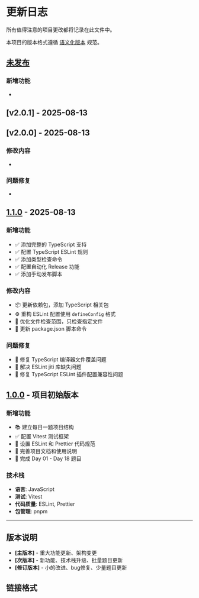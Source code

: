 # 更新日志

所有值得注意的项目更改都将记录在此文件中。

本项目的版本格式遵循 [语义化版本](https://semver.org/lang/zh-CN/) 规范。

## [未发布]

### 新增功能

-


## [v2.0.1] - 2025-08-13


## [v2.0.0] - 2025-08-13

### 修改内容

-

### 问题修复

-

## [1.1.0] - 2025-08-13

### 新增功能

- ✅ 添加完整的 TypeScript 支持
- ✅ 配置 TypeScript ESLint 规则
- ✅ 添加类型检查命令
- ✅ 配置自动化 Release 功能
- ✅ 添加手动发布脚本

### 修改内容

- 📦 更新依赖包，添加 TypeScript 相关包
- ⚙️ 重构 ESLint 配置使用 `defineConfig` 格式
- 🔧 优化文件检查范围，只检查指定文件
- 📝 更新 package.json 脚本命令

### 问题修复

- 🐛 修复 TypeScript 编译器文件覆盖问题
- 🐛 解决 ESLint jiti 库缺失问题
- 🐛 修复 TypeScript ESLint 插件配置兼容性问题

## [1.0.0] - 项目初始版本

### 新增功能

- 📚 建立每日一题项目结构
- ✅ 配置 Vitest 测试框架
- 🔧 设置 ESLint 和 Prettier 代码规范
- 📖 完善项目文档和使用说明
- 🎯 完成 Day 01 - Day 18 题目

### 技术栈

- **语言**: JavaScript
- **测试**: Vitest
- **代码质量**: ESLint, Prettier
- **包管理**: pnpm

---

## 版本说明

- **[主版本]** - 重大功能更新、架构变更
- **[次版本]** - 新功能、技术栈升级、批量题目更新
- **[修订版本]** - 小的改进、bug修复、少量题目更新

## 链接格式

[未发布]: https://github.com/506-FETL/one-question-per-day/compare/v1.1.0...HEAD
[1.1.0]: https://github.com/506-FETL/one-question-per-day/compare/v1.0.0...v1.1.0
[1.0.0]: https://github.com/506-FETL/one-question-per-day/releases/tag/v1.0.0
